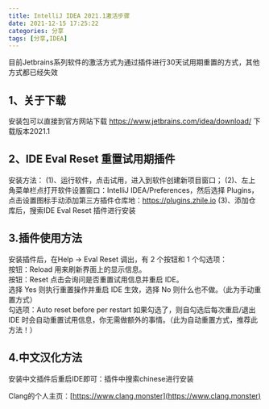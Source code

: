 ```yaml
---
title: IntelliJ IDEA 2021.1激活步骤
date: 2021-12-15 17:25:22
categories: 分享
tags: [分享,IDEA]
---
```

目前Jetbrains系列软件的激活方式为通过插件进行30天试用期重置的方式，其他方式都已经失效
## 1、关于下载
安装包可以直接到官方网站下载 https://www.jetbrains.com/idea/download/ 下载版本2021.1
<!--more-->
## 2、IDE Eval Reset 重置试用期插件
安装方法：
(1)、运行软件，点击试用，进入到软件创建新项目窗口；
(2)、左上角菜单栏点打开软件设置窗口：IntelliJ IDEA/Preferences，然后选择 Plugins，点击设置图标手动添加第三方插件仓库地：https://plugins.zhile.io 
(3)、添加仓库后，搜索IDE Eval Reset 插件进行安装
## 3.插件使用方法
安装插件后，在Help -> Eval Reset 调出，有 2 个按钮和 1 个勾选项：  
按钮：Reload 用来刷新界面上的显示信息。  
按钮：Reset 点击会询问是否重置试用信息并重启 IDE。  
选择 Yes 则执行重置操作并重启 IDE 生效，选择 No 则什么也不做。（此为手动重置方式）  
勾选项：Auto reset before per restart 如果勾选了，则自勾选后每次重启/退出 IDE 时会自动重置试用信息，你无需做额外的事情。（此为自动重置方式，推荐此方法！）
## 4.中文汉化方法
安装中文插件后重启IDE即可：插件中搜索chinese进行安装

Clang的个人主页：[https://www.clang.monster](https://www.clang.monster)
